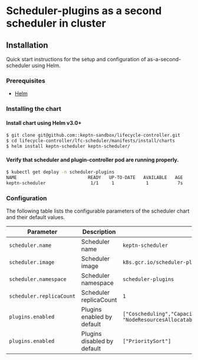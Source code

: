 # Scheduler-plugins as a second scheduler in cluster

## Installation

Quick start instructions for the setup and configuration of as-a-second-scheduler using Helm.

### Prerequisites

- [Helm](https://helm.sh/docs/intro/quickstart/#install-helm)

### Installing the chart

#### Install chart using Helm v3.0+

```bash
$ git clone git@github.com::keptn-sandbox/lifecycle-controller.git
$ cd lifecycle-controller/lfc-scheduler/manifests/install/charts
$ helm install keptn-scheduler keptn-scheduler/
```

#### Verify that scheduler and plugin-controller pod are running properly.

```bash
$ kubectl get deploy -n scheduler-plugins
NAME                           READY   UP-TO-DATE   AVAILABLE   AGE
keptn-scheduler                 1/1     1            1           7s
```

### Configuration

The following table lists the configurable parameters of the scheduler chart and their default values.

| Parameter                               | Description                   | Default                                                                                         |
| --------------------------------------- |-------------------------------|-------------------------------------------------------------------------------------------------|
| `scheduler.name`                        | Scheduler name                | `keptn-scheduler`                                                                               |
| `scheduler.image`                       | Scheduler image               | `k8s.gcr.io/scheduler-plugins/kube-scheduler:v0.23.10`                                          |
| `scheduler.namespace`                   | Scheduler namespace           | `scheduler-plugins`                                                                             |
| `scheduler.replicaCount`                | Scheduler replicaCount        | `1`                                                                                             |
| `plugins.enabled`                       | Plugins enabled by default    | `["Coscheduling","CapacityScheduling","NodeResourceTopologyMatch", "NodeResourcesAllocatable"]` |
| `plugins.enabled`                       | Plugins disabled by default   | `["PrioritySort"]`                                                                              |

